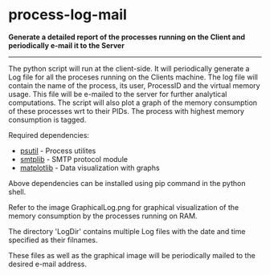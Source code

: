 # process-log-mail
__Generate a detailed report of the processes running on the Client and periodically e-mail it to the Server__
- - - -
The python script will run at the client-side. It will periodically generate a Log file for all the proceses running on the Clients machine. The log file will contain the name of the process, its user, ProcessID and the virtual memory usage. This file will be e-mailed to the server for further analytical computations. The script will also plot a graph of the memory consumption of these processes wrt to their PIDs. The process with highest memory consumption is tagged.

Required dependencies:
* [psutil](https://pypi.org/project/psutil/) - Process utilites
* [smtplib](https://docs.python.org/2/library/smtplib.html) - SMTP protocol module
* [matplotlib](https://matplotlib.org/) - Data visualization with graphs

Above dependencies can be installed using pip command in the python shell.

Refer to the image GraphicalLog.png for graphical visualization of the memory consumption by the processes running on RAM.

The directory 'LogDir' contains multiple Log files with the date and time specified as their filnames.

These files as well as the graphical image will be periodically mailed to the desired e-mail address.
